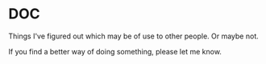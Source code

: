 DOC
===

Things I've figured out which may be of use to other people. Or maybe not.

If you find a better way of doing something, please let me know.
